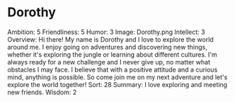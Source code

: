 # Dorothy

Ambition: 5
Friendliness: 5
Humor: 3
Image: Dorothy.png
Intellect: 3
Overview: Hi there! My name is Dorothy and I love to explore the world around me. I enjoy going on adventures and discovering new things, whether it's exploring the jungle or learning about different cultures. I'm always ready for a new challenge and I never give up, no matter what obstacles I may face. I believe that with a positive attitude and a curious mind, anything is possible. So come join me on my next adventure and let's explore the world together!
Sort: 28
Summary: I love exploring and meeting new friends.
Wisdom: 2